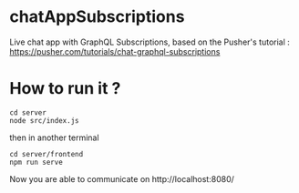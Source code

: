 # chatAppSubscriptions
Live chat app with GraphQL Subscriptions, based on the Pusher's tutorial : https://pusher.com/tutorials/chat-graphql-subscriptions

# How to run it ? 

```
cd server 
node src/index.js
```
then in another terminal
```
cd server/frontend
npm run serve
```
Now you are able to communicate on http://localhost:8080/
